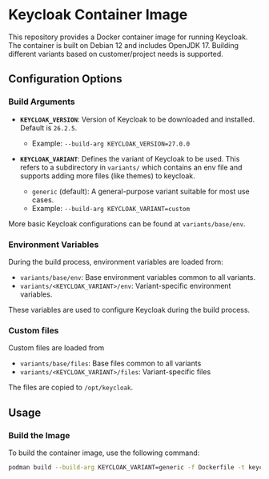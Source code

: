 # Keycloak Container Image

This repository provides a Docker container image for running Keycloak. The container is built on Debian 12 and includes OpenJDK 17. Building different variants based on customer/project needs is supported.

## Configuration Options

### Build Arguments

* **`KEYCLOAK_VERSION`**: Version of Keycloak to be downloaded and installed. Default is `26.2.5`.  
  * Example: `--build-arg KEYCLOAK_VERSION=27.0.0`

* **`KEYCLOAK_VARIANT`**: Defines the variant of Keycloak to be used. This refers to a subdirectory in `variants/` which contains an env file and supports adding more files (like themes) to keycloak.
  * `generic` (default): A general-purpose variant suitable for most use cases.  
  * Example: `--build-arg KEYCLOAK_VARIANT=custom`

More basic Keycloak configurations can be found at `variants/base/env`.

### Environment Variables

During the build process, environment variables are loaded from:
* `variants/base/env`: Base environment variables common to all variants.
* `variants/<KEYCLOAK_VARIANT>/env`: Variant-specific environment variables.

These variables are used to configure Keycloak during the build process.

### Custom files

Custom files are loaded from
* `variants/base/files`: Base files common to all variants
* `variants/<KEYCLOAK_VARIANT>/files`: Variant-specific files

The files are copied to `/opt/keycloak`.

## Usage

### Build the Image

To build the container image, use the following command:

```bash
podman build --build-arg KEYCLOAK_VARIANT=generic -f Dockerfile -t keycloak:dev .
```
